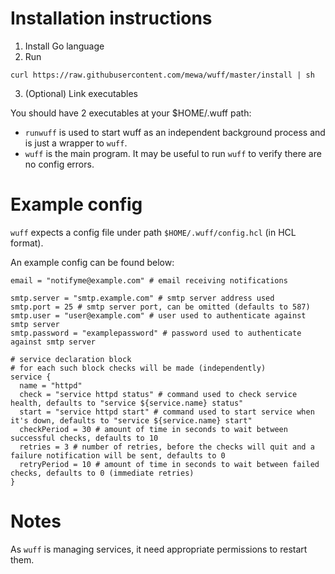 # Installation instructions

1. Install Go language
2. Run
```
curl https://raw.githubusercontent.com/mewa/wuff/master/install | sh
```
3. (Optional) Link executables

You should have 2 executables at your $HOME/.wuff path:

* `runwuff` is used to start wuff as an independent background process and is just a wrapper to `wuff`.
* `wuff` is the main program. It may be useful to run `wuff` to verify there are no config errors.

# Example config

`wuff` expects a config file under path `$HOME/.wuff/config.hcl` (in HCL format).

An example config can be found below:

```
email = "notifyme@example.com" # email receiving notifications

smtp.server = "smtp.example.com" # smtp server address used
smtp.port = 25 # smtp server port, can be omitted (defaults to 587)
smtp.user = "user@example.com" # user used to authenticate against smtp server
smtp.password = "examplepassword" # password used to authenticate against smtp server

# service declaration block
# for each such block checks will be made (independently)
service {
  name = "httpd"
  check = "service httpd status" # command used to check service health, defaults to "service ${service.name} status"
  start = "service httpd start" # command used to start service when it's down, defaults to "service ${service.name} start"
  checkPeriod = 30 # amount of time in seconds to wait between successful checks, defaults to 10
  retries = 3 # number of retries, before the checks will quit and a failure notification will be sent, defaults to 0
  retryPeriod = 10 # amount of time in seconds to wait between failed checks, defaults to 0 (immediate retries)
}
```

# Notes
As `wuff` is managing services, it need appropriate permissions to restart them.
